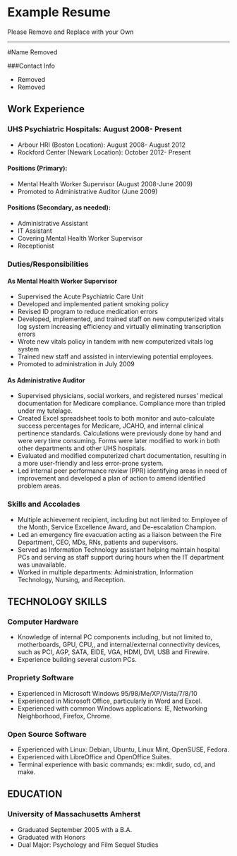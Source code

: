 # Example Resume

Please Remove and Replace with your Own

---


#Name Removed

###Contact Info
- Removed 
- Removed


## Work Experience
### UHS Psychiatric Hospitals: August 2008- Present
- Arbour HRI (Boston Location): August 2008- August 2012
- Rockford Center (Newark Location): October 2012- Present

#### Positions (Primary):
- Mental Health Worker Supervisor (August 2008-June 2009)
- Promoted to Administrative Auditor (June 2009)
#### Positions (Secondary, as needed):
- Administrative Assistant 
- IT Assistant 
 - Covering Mental Health Worker Supervisor
- Receptionist

### Duties/Responsibilities
#### As Mental Health Worker Supervisor
- Supervised the Acute Psychiatric Care Unit
- Developed and implemented patient smoking policy
- Revised ID program to reduce medication errors
- Developed, implemented, and trained staff on new computerized
vitals log system increasing efficiency and virtually eliminating
transcription errors
- Wrote new vitals policy in tandem with new computerized vitals log
system
- Trained new staff and assisted in interviewing potential employees.
- Promoted to administration in July 2009

#### As Administrative Auditor
- Supervised physicians, social workers, and registered nurses'
medical documentation for Medicare compliance. Compliance
more than tripled under my tutelage.
- Created Excel spreadsheet tools to both monitor and auto-calculate
success percentages for Medicare, JCAHO, and internal clinical
pertinence standards. Calculations were previously done by hand
and were very time consuming. Forms were later modified to work
in both other departments and other UHS hospitals.
- Evaluated and modified computerized chart documentation,
resulting in a more user-friendly and less error-prone system.
- Led internal peer performance review (PPR) identifying areas in
need of improvement and developed a plan of action to
amend identified problem areas.

### Skills and Accolades
- Multiple achievement recipient, including but not limited to:
Employee of the Month, Service Excellence Award, and
De-escalation Champion.
- Led an emergency fire evacuation acting as a liaison between the
Fire Department, CEO, MDs, RNs, patients and supervisors.
- Served as Information Technology assistant helping maintain
hospital PCs and serving as staff support during hours when the IT
department was unavailable.
- Worked in multiple departments: Administration, Information
Technology, Nursing, and Reception.

## TECHNOLOGY SKILLS
### Computer Hardware
- Knowledge of internal PC components including, but not limited to,
motherboards, GPU, CPU,, and internal/external connectivity devices,
such as PCI, AGP, SATA, EIDE, VGA, HDMI, DVI, USB and Firewire.
- Experience building several custom PCs.
### Propriety Software
- Experienced in Microsoft Windows 95/98/Me/XP/Vista/7/8/10
- Experienced in Microsoft Office, particularly in Word and Excel.
- Experienced with common Windows applications: IE, Networking
Neighborhood, Firefox, Chrome.
### Open Source Software
- Experienced with Linux: Debian, Ubuntu, Linux Mint, OpenSUSE, Fedora.
- Experienced with LibreOffice and OpenOffice Suites.
- Terminal experience with basic commands; ex: mkdir, sudo, cd, and make.

## EDUCATION
### University of Massachusetts Amherst
- Graduated September 2005 with a B.A.
- Graduated with Honors
- Dual Major: Psychology and Film Sequel Studies




